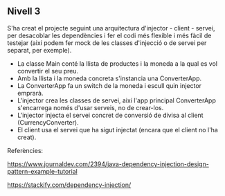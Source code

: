 ## Nivell 3

S'ha creat el projecte seguint una arquitectura d'injector - client - servei, per desacoblar les dependències i fer el codi més flexible i més fàcil de testejar (així podem fer mock de les classes d'injecció o de servei per separat, per exemple).

- La classe Main conté la llista de productes i la moneda a la qual es vol convertir el seu preu.
- Amb la llista i la moneda concreta s'instancia una ConverterApp.
- La ConverterApp fa un switch de la moneda i escull quin injector emprarà.
- L'injector crea les classes de servei, així l'app principal ConverterApp s'encarrega només d'usar serveis, no de crear-los.
- L'injector injecta el servei concret de conversió de divisa al client (CurrencyConverter).
- El client usa el servei que ha sigut injectat (encara que el client no l'ha creat).

Referències:

https://www.journaldev.com/2394/java-dependency-injection-design-pattern-example-tutorial

https://stackify.com/dependency-injection/
